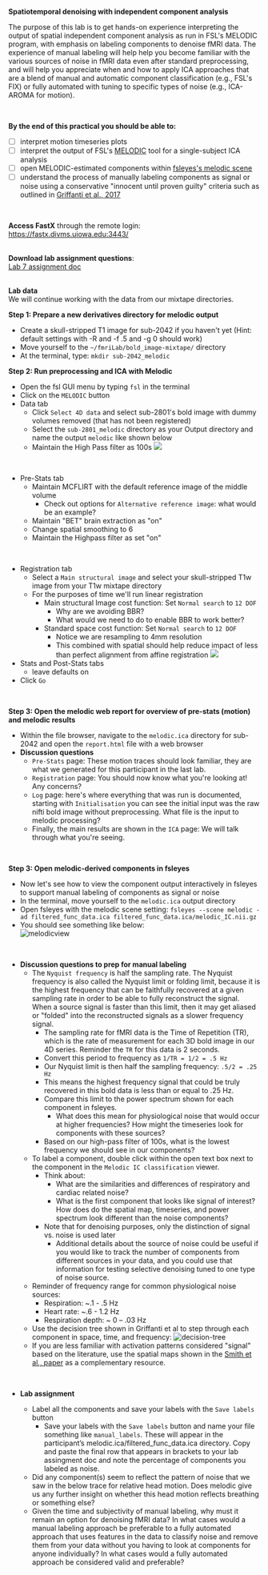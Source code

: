 **Spatiotemporal denoising with independent component analysis** 
</br>

The purpose of this lab is to get hands-on experience interpreting the output of spatial independent component analysis as run in FSL's MELODIC program, with emphasis on labeling components to denoise fMRI data. The experience of manual labeling will help help you become familiar with the various sources of noise in fMRI data even after standard preprocessing, and will help you appreciate when and how to apply ICA approaches that are a blend of manual and automatic component classification (e.g., FSL's FIX) or fully automated with tuning to specific types of noise (e.g., ICA-AROMA for motion). 

</br>


**By the end of this practical you should be able to:** <br/>
* [ ] interpret motion timeseries plots
* [ ] interpret the output of FSL's [MELODIC](https://fsl.fmrib.ox.ac.uk/fsl/fslwiki/MELODIC) tool for a single-subject ICA analysis
* [ ] open MELODIC-estimated components within [fsleyes's melodic scene](https://open.win.ox.ac.uk/pages/fsl/fsleyes/fsleyes/userdoc/ic_classification.html)
* [ ] understand the process of manually labeling components as signal or noise using a conservative "innocent until proven guilty" criteria such as outlined in [Griffanti et al., 2017](https://github.com/mwvoss/PSY6280/blob/main/pdfs/Griffanti-2017-ICA.pdf)
<br/>

**Access FastX** through the remote login: <br>
https://fastx.divms.uiowa.edu:3443/  <br/>
<br/>

**Download lab assignment questions**: <br>
[Lab 7 assignment doc](https://www.dropbox.com/s/frvt6aacf9js8ci/Lab-07_questions.docx?dl=0) <br>
<br/>

**Lab data** <br>
We will continue working with the data from our mixtape directories.
</br>

**Step 1: Prepare a new derivatives directory for melodic output**
* Create a skull-stripped T1 image for sub-2042 if you haven't yet (Hint: default settings with -R and -f .5 and -g 0 should work)
* Move yourself to the `~/fmriLab/bold_image-mixtape/` directory
* At the terminal, type: `mkdir sub-2042_melodic`

**Step 2: Run preprocessing and ICA with Melodic** 
* Open the fsl GUI menu by typing `fsl` in the terminal
* Click on the `MELODIC` button
* Data tab
    * Click `Select 4D data` and select sub-2801's bold image with dummy volumes removed (that has not been registered)
    * Select the `sub-2801_melodic` directory as your Output directory and name the output `melodic` like shown below
    * Maintain the High Pass filter as 100s
![ ](images/denoising_melodic-input.png)
</br>

* Pre-Stats tab
    * Maintain MCFLIRT with the default reference image of the middle volume
        * Check out options for `Alternative reference image`: what would be an example?
    * Maintain "BET" brain extraction as "on"
    * Change spatial smoothing to 6
    * Maintain the Highpass filter as set "on"
</br>  

* Registration tab
    * Select a `Main structural image` and select your skull-stripped T1w image from your T1w mixtape directory
    * For the purposes of time we'll run linear registration
        * Main structural Image cost function: Set `Normal search` to `12 DOF` 
            * Why are we avoiding BBR?
            * What would we need to do to enable BBR to work better?
        * Standard space cost function: Set `Normal search` to `12 DOF` 
            * Notice we are resampling to 4mm resolution
            * This combined with spatial should help reduce impact of less than perfect alignment from affine registration 
![ ](images/denoising_melodic-registration.png)
* Stats and Post-Stats tabs
    * leave defaults on
* Click `Go`
</br>

**Step 3: Open the melodic web report for overview of pre-stats (motion) and melodic results** 
* Within the file browser, navigate to the `melodic.ica` directory for sub-2042 and open the `report.html` file with a web browser
* **Discussion questions**
    * `Pre-Stats` page: These motion traces should look familiar, they are what we generated for this participant in the last lab.
    * `Registration` page: You should now know what you're looking at! Any concerns?
    * `Log` page: here's where everything that was run is documented, starting with `Initialisation` you can see the initial input was the raw nifti bold image without preprocessing. What file is the input to melodic processing?
    * Finally, the main results are shown in the `ICA` page: We will talk through what you're seeing.
</br>


 **Step 3: Open melodic-derived components in fsleyes** 
* Now let's see how to view the component output interactively in fsleyes to support manual labeling of components as signal or noise
* In the terminal, move yourself to the `melodic.ica` output directory
* Open fsleyes with the melodic scene setting: `fsleyes --scene melodic -ad filtered_func_data.ica filtered_func_data.ica/melodic_IC.nii.gz`
* You should see something like below: <br>
![melodicview](images/denoising_melodicView.png)
</br>

* **Discussion questions to prep for manual labeling**
    * The `Nyquist frequency` is half the sampling rate. The Nyquist frequency is also called the Nyquist limit or folding limit, because it is the highest frequency that can be faithfully recovered at a given sampling rate in order to be able to fully reconstruct the signal. When a source signal is faster than this limit, then it may get aliased or "folded" into the reconstructed signals as a slower frequency signal.
        * The sampling rate for fMRI data is the Time of Repetition (TR), which is the rate of measurement for each 3D bold image in our 4D series. Reminder the `TR` for this data is 2 seconds.
        * Convert this period to frequency as `1/TR = 1/2 = .5 Hz`
        * Our Nyquist limit is then half the sampling frequency: `.5/2 = .25 Hz`
        * This means the highest frequency signal that could be truly recovered in this bold data is less than or equal to .25 Hz.
        * Compare this limit to the power spectrum shown for each component in fsleyes. 
            * What does this mean for physiological noise that would occur at higher frequencies? How might the timeseries look for components with these sources?
        * Based on our high-pass filter of 100s, what is the lowest frequency we should see in our components?
    * To label a component, double click within the open text box next to the component in the `Melodic IC classification` viewer.
        * Think about:
            * What are the similarities and differences of respiratory and cardiac related noise?
            * What is the first component that looks like signal of interest? How does do the spatial map, timeseries, and power spectrum look different than the noise components?
        * Note that for denoising purposes, only the distinction of signal vs. noise is used later
            * Additional details about the source of noise could be useful if you would like to track the number of components from different sources in your data, and you could use that information for testing selective denoising tuned to one type of noise source.
    * Reminder of frequency range for common physiological noise sources:
        * Respiration: ~.1 - .5 Hz
        * Heart rate: ~.6 - 1.2 Hz
        * Respiration depth: ~ 0 – .03 Hz
    * Use the decision tree shown in Griffanti et al to step through each component in space, time, and frequency: 
    ![decision-tree](images/denoising_decision-tree.png)
    * If you are less familiar with activation patterns considered "signal" based on the literature, use the spatial maps shown in the [Smith et al., paper](https://github.com/mwvoss/PSY6280/blob/main/pdfs/Smith-2009-BrainNets.pdf) as a complementary resource.  

</br>

* **Lab assignment**

    * Label all the components and save your labels with the `Save labels` button
        * Save your labels with the `Save labels` button and name your file something like `manual_labels`. These will appear in the participant’s melodic.ica/filtered_func_data.ica directory. Copy and paste the final row that appears in brackets to your lab assingment doc and note the percentage of components you labeled as noise. 
    * Did any component(s) seem to reflect the pattern of noise that we saw in the below trace for relative head motion. Does melodic give us any further insight on whether this head motion reflects breathing or something else?
    * Given the time and subjectivity of manual labeling, why must it remain an option for denoising fMRI data? In what cases would a manual labeling approach be preferable to a fully automated approach that uses features in the data to classify noise and remove them from your data without you having to look at components for anyone individually?  In what cases would a fully automated approach be considered valid and preferable? 
</br>

